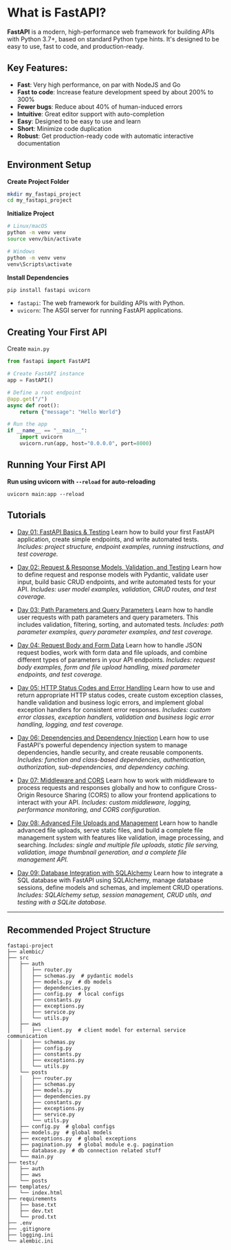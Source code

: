 # What is FastAPI?

**FastAPI** is a modern, high-performance web framework for building APIs with Python 3.7+, based on standard Python type hints. It's designed to be easy to use, fast to code, and production-ready.

## Key Features:

- **Fast**: Very high performance, on par with NodeJS and Go
- **Fast to code**: Increase feature development speed by about 200% to 300%
- **Fewer bugs**: Reduce about 40% of human-induced errors
- **Intuitive**: Great editor support with auto-completion
- **Easy**: Designed to be easy to use and learn
- **Short**: Minimize code duplication
- **Robust**: Get production-ready code with automatic interactive documentation

## Environment Setup

**Create Project Folder**
```bash
mkdir my_fastapi_project
cd my_fastapi_project
```
**Initialize Project**
```bash
# Linux/macOS
python -m venv venv
source venv/bin/activate

# Windows
python -m venv venv
venv\Scripts\activate
```
**Install Dependencies**
```bash
pip install fastapi uvicorn
```
- `fastapi`: The web framework for building APIs with Python.
- `uvicorn`: The ASGI server for running FastAPI applications.

## Creating Your First API

Create `main.py`
```python
from fastapi import FastAPI

# Create FastAPI instance
app = FastAPI()

# Define a root endpoint
@app.get("/")
async def root():
    return {"message": "Hello World"}

# Run the app
if __name__ == "__main__":
    import uvicorn
    uvicorn.run(app, host="0.0.0.0", port=8000)
```

## Running Your First API

**Run using uvicorn with `--reload` for auto-reloading**
```
uvicorn main:app --reload
```

## Tutorials

- [Day 01: FastAPI Basics & Testing](day01/README.md)
  Learn how to build your first FastAPI application, create simple endpoints, and write automated tests.
  _Includes: project structure, endpoint examples, running instructions, and test coverage._

- [Day 02: Request & Response Models, Validation, and Testing](day02/README.md)
  Learn how to define request and response models with Pydantic, validate user input, build basic CRUD endpoints, and write automated tests for your API.
  _Includes: user model examples, validation, CRUD routes, and test coverage._

- [Day 03: Path Parameters and Query Parameters](day03/README.md)
  Learn how to handle user requests with path parameters and query parameters. This includes validation, filtering, sorting, and automated tests.
  _Includes: path parameter examples, query parameter examples, and test coverage._

- [Day 04: Request Body and Form Data](day04/README.md)
  Learn how to handle JSON request bodies, work with form data and file uploads, and combine different types of parameters in your API endpoints.
  _Includes: request body examples, form and file upload handling, mixed parameter endpoints, and test coverage._

- [Day 05: HTTP Status Codes and Error Handling](day05/README.md)
  Learn how to use and return appropriate HTTP status codes, create custom exception classes, handle validation and business logic errors, and implement global exception handlers for consistent error responses.
  _Includes: custom error classes, exception handlers, validation and business logic error handling, logging, and test coverage._

- [Day 06: Dependencies and Dependency Injection](day06/README.md)
  Learn how to use FastAPI's powerful dependency injection system to manage dependencies, handle security, and create reusable components.
  _Includes: function and class-based dependencies, authentication, authorization, sub-dependencies, and dependency caching._

- [Day 07: Middleware and CORS](day07/README.md)
  Learn how to work with middleware to process requests and responses globally and how to configure Cross-Origin Resource Sharing (CORS) to allow your frontend applications to interact with your API.
  _Includes: custom middleware, logging, performance monitoring, and CORS configuration._

- [Day 08: Advanced File Uploads and Management](day08/README.md)
  Learn how to handle advanced file uploads, serve static files, and build a complete file management system with features like validation, image processing, and searching.
  _Includes: single and multiple file uploads, static file serving, validation, image thumbnail generation, and a complete file management API._

- [Day 09: Database Integration with SQLAlchemy](day09/README.md)
  Learn how to integrate a SQL database with FastAPI using SQLAlchemy, manage database sessions, define models and schemas, and implement CRUD operations.
  _Includes: SQLAlchemy setup, session management, CRUD utils, and testing with a SQLite database._

---

## Recommended Project Structure

```
fastapi-project
├── alembic/
├── src
│   ├── auth
│   │   ├── router.py
│   │   ├── schemas.py  # pydantic models
│   │   ├── models.py  # db models
│   │   ├── dependencies.py
│   │   ├── config.py  # local configs
│   │   ├── constants.py
│   │   ├── exceptions.py
│   │   ├── service.py
│   │   └── utils.py
│   ├── aws
│   │   ├── client.py  # client model for external service communication
│   │   ├── schemas.py
│   │   ├── config.py
│   │   ├── constants.py
│   │   ├── exceptions.py
│   │   └── utils.py
│   └── posts
│   │   ├── router.py
│   │   ├── schemas.py
│   │   ├── models.py
│   │   ├── dependencies.py
│   │   ├── constants.py
│   │   ├── exceptions.py
│   │   ├── service.py
│   │   └── utils.py
│   ├── config.py  # global configs
│   ├── models.py  # global models
│   ├── exceptions.py  # global exceptions
│   ├── pagination.py  # global module e.g. pagination
│   ├── database.py  # db connection related stuff
│   └── main.py
├── tests/
│   ├── auth
│   ├── aws
│   └── posts
├── templates/
│   └── index.html
├── requirements
│   ├── base.txt
│   ├── dev.txt
│   └── prod.txt
├── .env
├── .gitignore
├── logging.ini
└── alembic.ini
```
